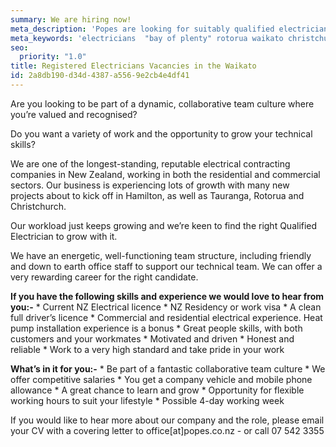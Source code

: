 ```yaml
---
summary: We are hiring now!
meta_description: 'Popes are looking for suitably qualified electricians for Bay of Plenty (Tauranga, Papamoa & Rotorua) plus Waikato and Christchurch projects.'
meta_keywords: 'electricians  "bay of plenty" rotorua waikato christchurch'
seo:
  priority: "1.0"
title: Registered Electricians Vacancies in the Waikato
id: 2a8db190-d34d-4387-a556-9e2cb4e4df41
---
```

Are you looking to be part of a dynamic, collaborative team culture where you’re valued and recognised?
 
Do you want a variety of work and the opportunity to grow your technical skills?
 
We are one of the longest-standing, reputable electrical contracting companies in New Zealand, working in both the residential and commercial sectors.  Our business is experiencing lots of growth with many new projects about to kick off in Hamilton, as well as Tauranga, Rotorua and Christchurch.
 
Our workload just keeps growing and we’re keen to find the right Qualified Electrician to grow with it. 
 
We have an energetic, well-functioning team structure, including friendly and down to earth office staff to support our technical team. We can offer a very rewarding career for the right candidate.
 
**If you have the following skills and experience we would love to hear from you:-**
	* Current NZ Electrical licence
	* NZ Residency or work visa
	* A clean full driver’s licence
	* Commercial and residential electrical experience. Heat pump installation experience is a bonus
	* Great people skills, with both customers and your workmates
	* Motivated and driven
	* Honest and reliable
	* Work to a very high standard and take pride in your work
 
**What’s in it for you:-**
	* Be part of a fantastic collaborative team culture
	* We offer competitive salaries
	* You get a company vehicle and mobile phone allowance
	* A great chance to learn and grow
	* Opportunity for flexible working hours to suit your lifestyle
	* Possible 4-day working week
 
 
 
If you would like to hear more about our company and the role, please email your CV with a covering letter to office[at]popes.co.nz - or call 07 542 3355